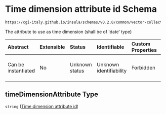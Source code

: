 # Time dimension attribute id Schema

```txt
https://cgi-italy.github.io/insula/schemas/v0.2.0/common/vector-collection.schema.json#/properties/timeDimensionAttribute
```

The attribute to use as time dimension (shall be of 'date' type)

| Abstract            | Extensible | Status         | Identifiable            | Custom Properties | Additional Properties | Access Restrictions | Defined In                                                                                             |
| :------------------ | :--------- | :------------- | :---------------------- | :---------------- | :-------------------- | :------------------ | :----------------------------------------------------------------------------------------------------- |
| Can be instantiated | No         | Unknown status | Unknown identifiability | Forbidden         | Allowed               | none                | [vector-collection.schema.json\*] (schemas/common/vector-collection.schema.json) |

## timeDimensionAttribute Type

`string` ([Time dimension attribute id](vector-collection-properties-time-dimension-attribute-id.md))

